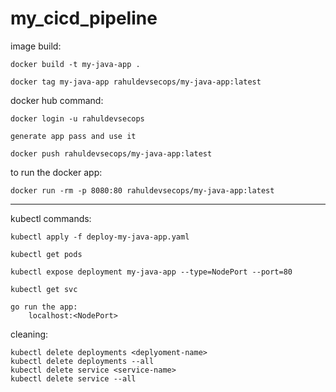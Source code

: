 # my_cicd_pipeline

image build:

    docker build -t my-java-app .

    docker tag my-java-app rahuldevsecops/my-java-app:latest


docker hub command:
    
    docker login -u rahuldevsecops

    generate app pass and use it 

    docker push rahuldevsecops/my-java-app:latest

to run the docker app:
    
    docker run -rm -p 8080:80 rahuldevsecops/my-java-app:latest


--------------------------------------------------------------

kubectl commands:

    kubectl apply -f deploy-my-java-app.yaml
    
    kubectl get pods
    
    kubectl expose deployment my-java-app --type=NodePort --port=80
    
    kubectl get svc
    
    go run the app:
        localhost:<NodePort>




cleaning:

    kubectl delete deployments <deplyoment-name>
    kubectl delete deployments --all
    kubectl delete service <service-name>
    kubectl delete service --all
